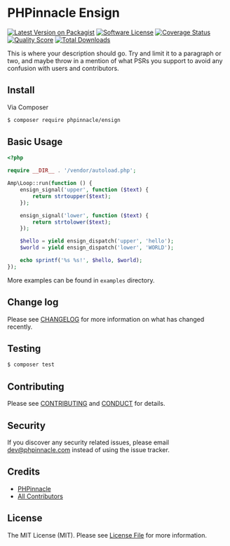 # PHPinnacle Ensign

[![Latest Version on Packagist][ico-version]][link-packagist]
[![Software License][ico-license]](LICENSE.md)
[![Coverage Status][ico-scrutinizer]][link-scrutinizer]
[![Quality Score][ico-code-quality]][link-code-quality]
[![Total Downloads][ico-downloads]][link-downloads]

This is where your description should go. Try and limit it to a paragraph or two, and maybe throw in a mention of what
PSRs you support to avoid any confusion with users and contributors.

## Install

Via Composer

``` bash
$ composer require phpinnacle/ensign
```

## Basic Usage

```php
<?php

require __DIR__ . '/vendor/autoload.php';

Amp\Loop::run(function () {
    ensign_signal('upper', function ($text) {
        return strtoupper($text);
    });

    ensign_signal('lower', function ($text) {
        return strtolower($text);
    });

    $hello = yield ensign_dispatch('upper', 'hello');
    $world = yield ensign_dispatch('lower', 'WORLD');

    echo sprintf('%s %s!', $hello, $world);
});
```

More examples can be found in `examples` directory.

## Change log

Please see [CHANGELOG](CHANGELOG.md) for more information on what has changed recently.

## Testing

``` bash
$ composer test
```

## Contributing

Please see [CONTRIBUTING](CONTRIBUTING.md) and [CONDUCT](CONDUCT.md) for details.

## Security

If you discover any security related issues, please email dev@phpinnacle.com instead of using the issue tracker.

## Credits

- [PHPinnacle][link-author]
- [All Contributors][link-contributors]

## License

The MIT License (MIT). Please see [License File](LICENSE.md) for more information.

[ico-version]: https://img.shields.io/packagist/v/phpinnacle/ensign.svg?style=flat-square
[ico-license]: https://img.shields.io/badge/license-MIT-brightgreen.svg?style=flat-square
[ico-scrutinizer]: https://img.shields.io/scrutinizer/coverage/g/phpinnacle/ensign.svg?style=flat-square
[ico-code-quality]: https://img.shields.io/scrutinizer/g/phpinnacle/ensign.svg?style=flat-square
[ico-downloads]: https://img.shields.io/packagist/dt/phpinnacle/ensign.svg?style=flat-square

[link-packagist]: https://packagist.org/packages/phpinnacle/ensign
[link-scrutinizer]: https://scrutinizer-ci.com/g/phpinnacle/ensign/code-structure
[link-code-quality]: https://scrutinizer-ci.com/g/phpinnacle/ensign
[link-downloads]: https://packagist.org/packages/phpinnacle/ensign
[link-author]: https://github.com/phpinnacle
[link-contributors]: ../../contributors
